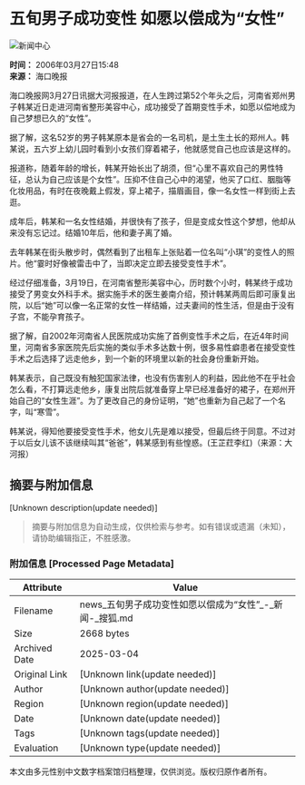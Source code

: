 # 五旬男子成功变性 如愿以偿成为“女性”

![新闻中心](https://photo.sohu.com/media/hkwb.jpg)

**时间：** 2006年03月27日15:48  
**来源：** 海口晚报  

海口晚报网3月27日讯据大河报报道，在人生跨过第52个年头之后，河南省郑州男子韩某近日走进河南省整形美容中心，成功接受了首期变性手术，如愿以偿地成为自己梦想已久的“女性”。

据了解，这名52岁的男子韩某原本是省会的一名司机，是土生土长的郑州人。韩某说，五六岁上幼儿园时看到小女孩们穿着裙子，他就感觉自己也应该是这样的。

报道称，随着年龄的增长，韩某开始长出了胡须，但“心里不喜欢自己的男性特征，总认为自己应该是个女性”。压抑不住自己心中的渴望，他买了口红、胭脂等化妆用品，有时在夜晚戴上假发，穿上裙子，描眉画目，像一名女性一样到街上去逛。

成年后，韩某和一名女性结婚，并很快有了孩子，但是变成女性这个梦想，他却从来没有忘记过。结婚10年后，他和妻子离了婚。

去年韩某在街头散步时，偶然看到了出租车上张贴着一位名叫“小琪”的变性人的照片。他“霎时好像被雷击中了，当即决定立即去接受变性手术”。

经过仔细准备，3月19日，在河南省整形美容中心，历时数个小时，韩某终于成功接受了男变女外科手术。据实施手术的医生姜南介绍，预计韩某两周后即可康复出院，以后“她”可以像一名正常的女性一样结婚，过夫妻间的性生活，但是由于没有子宫，不能孕育孩子。

据了解，自2002年河南省人民医院成功实施了首例变性手术之后，在近4年时间里，河南省多家医院先后实施的类似手术多达数十例，很多易性癖患者在接受变性手术之后选择了远走他乡，到一个新的环境里以新的社会身份重新开始。

韩某表示，自己既没有触犯国家法律，也没有伤害别人的利益，因此他不在乎社会怎么看，不打算远走他乡，康复出院后就准备穿上早已经准备好的裙子，在郑州开始自己的“女性生涯”。为了更改自己的身份证明，“她”也重新为自己起了一个名字，叫“寒雪”。

韩某说，得知他要接受变性手术，他女儿先是难以接受，但最后终于同意。不过对于以后女儿该不该继续叫其“爸爸”，韩某感到有些惶惑。(王芷荭李红)（来源：大河报）
<!-- tcd_original_link https://news.sohu.com/20060327/n242496439.shtml -->


## 摘要与附加信息

<!-- tcd_abstract -->
[Unknown description(update needed)]
<!-- tcd_abstract_end -->

> 摘要与附加信息为自动生成，仅供检索与参考。如有错误或遗漏（未知），请协助编辑指正，不胜感激。

### 附加信息 [Processed Page Metadata]

| Attribute       | Value                                  |
|-----------------|----------------------------------------|
| Filename        | news_五旬男子成功变性如愿以偿成为“女性”_-_新闻-_搜狐.md                             |
| Size            | 2668 bytes                           |
| Archived Date   | 2025-03-04                             |
| Original Link   | [Unknown link(update needed)]                       |
| Author          | [Unknown author(update needed)]                               |
| Region          | [Unknown region(update needed)]                               |
| Date            | [Unknown date(update needed)]                                 |
| Tags            | [Unknown tags(update needed)]                                 |
| Evaluation            | [Unknown type(update needed)]                                 |
<!-- tcd_table_end -->

本文由多元性别中文数字档案馆归档整理，仅供浏览。版权归原作者所有。
